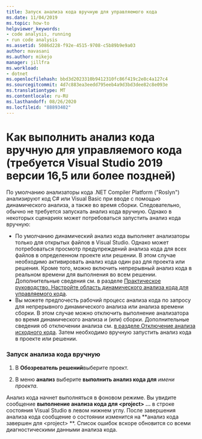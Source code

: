 ```yaml
---
title: Запуск анализа кода вручную для управляемого кода
ms.date: 11/04/2019
ms.topic: how-to
helpviewer_keywords:
- code analysis, running
- run code analysis
ms.assetid: 5086d228-f92e-4515-9708-c5b89b9e9a03
author: mavasani
ms.author: mikejo
manager: jillfra
ms.workload:
- dotnet
ms.openlocfilehash: bbd3d2023310b9412310fc86f419c2e8c4a127c4
ms.sourcegitcommit: 4d7c883ea3eedd795eeb4a9d3bd3dee82c8e093e
ms.translationtype: MT
ms.contentlocale: ru-RU
ms.lasthandoff: 08/26/2020
ms.locfileid: "88893402"
---
```

# <a name="how-to-run-code-analysis-manually-for-managed-code-requires-visual-studio-2019-version-165-or-later"></a>Как выполнить анализ кода вручную для управляемого кода (требуется Visual Studio 2019 версии 16,5 или более поздней)
По умолчанию анализаторы кода .NET Compiler Platform ("Roslyn") анализируют код C# или Visual Basic при вводе с помощью динамического анализа, а также во время сборки. Следовательно, обычно не требуется запускать анализ кода вручную. Однако в некоторых сценариях может потребоваться запустить анализ кода вручную:

- По умолчанию динамический анализ кода выполняет анализаторы только для открытых файлов в Visual Studio. Однако может потребоваться просмотр предупреждений анализа кода для всех файлов в определенном проекте или решении. В этом случае необходимо активировать анализ кода один раз для проекта или решения. Кроме того, можно включить непрерывный анализ кода в реальном времени для выполнения во всем решении. Дополнительные сведения см. в разделе [Практическое руководство. Настройте область динамического анализа кода для управляемого кода](./configure-live-code-analysis-scope-managed-code.md).
- Вы можете предпочесть рабочий процесс анализа кода по запросу для непрерывного динамического анализа или анализа времени сборки. В этом случае можно отключить выполнение анализатора во время динамического анализа и (или) сборки. Дополнительные сведения об отключении анализа см. [в разделе Отключение анализа исходного кода](disable-code-analysis.md). Затем необходимо вручную запустить анализ кода в проекте или решении.

### <a name="run-code-analysis-manually"></a>Запуск анализа кода вручную

1. В **Обозреватель решений**выберите проект.

2. В меню **анализ** выберите **выполнить анализ кода для** *имени проекта*.

Анализ кода начнет выполняться в фоновом режиме. Вы увидите сообщение **выполнение анализа кода для \<project> ...** в строке состояния Visual Studio в левом нижнем углу. После завершения анализа кода сообщение о состоянии изменится на **анализ кода завершен для \<project> **. Список ошибок вскоре обновится со всеми диагностическими данными анализа кода.
